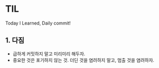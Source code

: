 # TIL
Today I Learned, Daily commit!

## 1. 다짐
- 급하게 커밋하지 말고 미리미리 해두자.
- 중요한 것은 포기하지 않는 것. 더딘 것을 염려하지 말고, 멈출 것을 염려하자.
